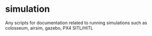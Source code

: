 # simulation
Any scripts for documentation related to running simulations such as colosseum, airsim, gazebo, PX4 SITL/HITL
